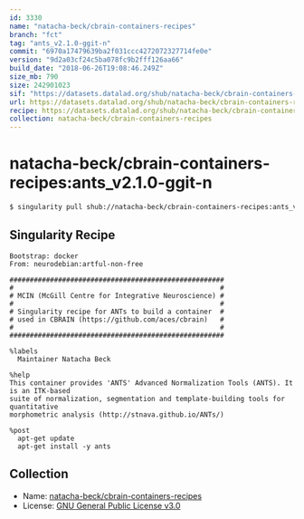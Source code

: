 ```yaml
---
id: 3330
name: "natacha-beck/cbrain-containers-recipes"
branch: "fct"
tag: "ants_v2.1.0-ggit-n"
commit: "6970a17479639ba2f031ccc4272072327714fe0e"
version: "9d2a03cf24c5ba078fc9b2fff126aa66"
build_date: "2018-06-26T19:08:46.249Z"
size_mb: 790
size: 242901023
sif: "https://datasets.datalad.org/shub/natacha-beck/cbrain-containers-recipes/ants_v2.1.0-ggit-n/2018-06-26-6970a174-9d2a03cf/9d2a03cf24c5ba078fc9b2fff126aa66.simg"
url: https://datasets.datalad.org/shub/natacha-beck/cbrain-containers-recipes/ants_v2.1.0-ggit-n/2018-06-26-6970a174-9d2a03cf/
recipe: https://datasets.datalad.org/shub/natacha-beck/cbrain-containers-recipes/ants_v2.1.0-ggit-n/2018-06-26-6970a174-9d2a03cf/Singularity
collection: natacha-beck/cbrain-containers-recipes
---
```


# natacha-beck/cbrain-containers-recipes:ants_v2.1.0-ggit-n

```bash
$ singularity pull shub://natacha-beck/cbrain-containers-recipes:ants_v2.1.0-ggit-n
```

## Singularity Recipe

```singularity
Bootstrap: docker
From: neurodebian:artful-non-free

#####################################################
#                                                   #
# MCIN (McGill Centre for Integrative Neuroscience) #
#                                                   #
# Singularity recipe for ANTs to build a container  #
# used in CBRAIN (https://github.com/aces/cbrain)   #
#                                                   #
#####################################################

%labels
  Maintainer Natacha Beck

%help
This container provides 'ANTS' Advanced Normalization Tools (ANTS). It is an ITK-based 
suite of normalization, segmentation and template-building tools for quantitative 
morphometric analysis (http://stnava.github.io/ANTs/) 

%post
  apt-get update
  apt-get install -y ants
```

## Collection

 - Name: [natacha-beck/cbrain-containers-recipes](https://github.com/natacha-beck/cbrain-containers-recipes)
 - License: [GNU General Public License v3.0](https://api.github.com/licenses/gpl-3.0)

